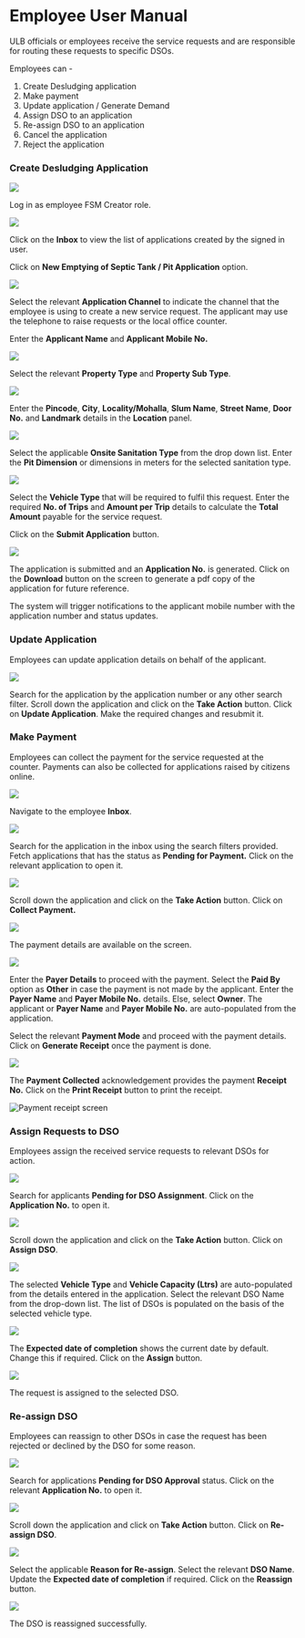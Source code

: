 # Employee User Manual

ULB officials or employees receive the service requests and are responsible for routing these requests to specific DSOs.

Employees can -

1. Create Desludging application
2. Make payment
3. Update application / Generate Demand
4. Assign DSO to an application
5. Re-assign DSO to an application
6. Cancel the application
7. Reject the application

### Create Desludging Application

![](../../../.gitbook/assets/emp-l1.png)

Log in as employee FSM Creator role.

![](../../../.gitbook/assets/cemp1.png)

Click on the **Inbox** to view the list of applications created by the signed in user.

Click on **New Emptying of Septic Tank / Pit Application** option.

![](../../../.gitbook/assets/cemp2.png)

Select the relevant **Application Channel** to indicate the channel that the employee is using to create a new service request. The applicant may use the telephone to raise requests or the local office counter. 

Enter the **Applicant Name** and **Applicant Mobile No.**

![](../../../.gitbook/assets/cemp3.png)

Select the relevant **Property Type** and **Property Sub Type**.

![](../../../.gitbook/assets/cemp4.png)

Enter the **Pincode**, **City**, **Locality/Mohalla**, **Slum Name**, **Street Name**, **Door No.** and **Landmark** details in the **Location** panel.

![](../../../.gitbook/assets/cemp5.png)

Select the applicable **Onsite Sanitation Type** from the drop down list. Enter the **Pit Dimension** or dimensions in meters for the selected sanitation type.

![](../../../.gitbook/assets/cemp6.png)

Select the **Vehicle Type** that will be required to fulfil this request. Enter the required **No. of Trips** and **Amount per Trip** details to calculate the **Total Amount** payable for the service request.

Click on the **Submit Application** button.

![](../../../.gitbook/assets/cemp7.png)

The application is submitted and an **Application No.** is generated. Click on the **Download** button on the screen to generate a pdf copy of the application for future reference.

The system will trigger notifications to the applicant mobile number with the application number and status updates.

### Update Application

Employees can update application details on behalf of the applicant.

![](../../../.gitbook/assets/emp-update-app.png)

Search for the application by the application number or any other search filter. Scroll down the application and click on the **Take Action** button. Click on **Update Application**. Make the required changes and resubmit it.

### Make Payment

Employees can collect the payment for the service requested at the counter. Payments can also be collected for applications raised by citizens online.

![](../../../.gitbook/assets/emp-coll1.png)

Navigate to the employee **Inbox**.

![](../../../.gitbook/assets/emp-coll2.png)

Search for the application in the inbox using the search filters provided. Fetch applications that has the status as **Pending for Payment.** Click on the relevant application to open it.

![](../../../.gitbook/assets/emp-coll3.png)

Scroll down the application and click on the **Take Action** button. Click on **Collect Payment.**

![](../../../.gitbook/assets/emp-coll4.png)

The payment details are available on the screen. 

![](../../../.gitbook/assets/emp-coll5.png)

Enter the **Payer Details** to proceed with the payment. Select the **Paid By** option as **Other** in case the payment is not made by the applicant. Enter the **Payer Name** and **Payer Mobile No.** details. Else, select **Owner**. The applicant or **Payer Name** and **Payer Mobile No.** are auto-populated  from the application. 

Select the relevant **Payment Mode** and proceed with the payment details. Click on **Generate Receipt** once the payment is done.

![](../../../.gitbook/assets/emp-coll6.png)

The **Payment Collected** acknowledgement provides the payment **Receipt No.** Click on the **Print Receipt** button to print the receipt.

![Payment receipt screen](../../../.gitbook/assets/emp10.png)

### Assign Requests to DSO

Employees assign the received service requests to relevant DSOs for action.

![](../../../.gitbook/assets/emp-dso-assign.png)

Search for applicants **Pending for DSO Assignment**. Click on the **Application No.** to open it.

![](../../../.gitbook/assets/emp-dso-assign1.png)

Scroll down the application and click on the **Take Action** button. Click on **Assign DSO**.

![](../../../.gitbook/assets/emp-dso-assign2.png)

The selected **Vehicle Type** and **Vehicle Capacity \(Ltrs\)** are auto-populated from the details entered in the application. Select the relevant DSO Name from the drop-down list. The list of DSOs is populated on the basis of the selected vehicle type. 

![](../../../.gitbook/assets/emp-dso-assign3.png)

The **Expected date of completion** shows the current date by default. Change this if required. Click on the **Assign** button.

![](../../../.gitbook/assets/emp-dso-assign4.png)

The request is assigned to the selected DSO.

### Re-assign DSO

Employees can reassign to other DSOs in case the request has been rejected or declined by the DSO for some reason.

![](../../../.gitbook/assets/emp-dso-reassign.png)

Search for applications **Pending for DSO Approval** status. Click on the relevant **Application No.** to open it.

![](../../../.gitbook/assets/emp-dso-reassign1.png)

Scroll down the application and click on **Take Action** button. Click on **Re-assign DSO**.

![](../../../.gitbook/assets/emp-dso-reassign2.png)

Select the applicable **Reason for Re-assign**. Select the relevant **DSO Name**. Update the **Expected date of completion** if required. Click on the **Reassign** button. 

![](../../../.gitbook/assets/emp-dso-reassign3.png)

The DSO is reassigned successfully.



